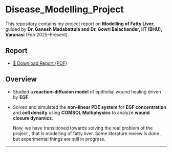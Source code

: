 # Disease_Modelling_Project


This repository contains my project report on **Modelling of Fatty Liver**, guided by **Dr. Ganesh Madabattula and Dr. Gowri Balachander, IIT (BHU), Varanasi** (Feb 2025–Present).

## Report
- [📄 Download Report (PDF)](./reports/MSR_Report.pdf)

## Overview
- Studied a **reaction–diffusion model** of epithelial wound healing driven by **EGF**.  
- Solved and simulated the **non-linear PDE system** for **EGF concentration** and **cell density** using **COMSOL Multiphysics** to analyze **wound closure dynamics**.  

  Now, we have transitioned towards solving the real problem of the project , that is modelling of fatty liver.
  Some literature review is done , but experimental things are still in progress.

---

